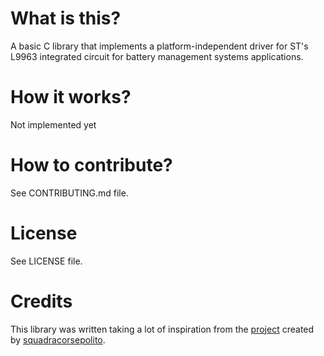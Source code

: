 # What is this?
A basic C library that implements a platform-independent driver for ST's L9963 integrated circuit for battery management systems applications.

# How it works?
Not implemented yet

# How to contribute?
See CONTRIBUTING.md file.

# License
See LICENSE file.

# Credits
This library was written taking a lot of inspiration from the [project](https://github.com/squadracorsepolito/L9963E_lib) created by [squadracorsepolito](https://github.com/squadracorsepolito).
